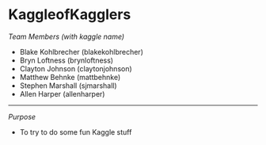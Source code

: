 # KaggleofKagglers

*Team Members (with kaggle name)*
- Blake Kohlbrecher (blakekohlbrecher)
- Bryn Loftness (brynloftness)
- Clayton Johnson (claytonjohnson)
- Matthew Behnke (mattbehnke)
- Stephen Marshall (sjmarshall)
- Allen Harper (allenharper)

-----------------------------------------------------------

*Purpose*
- To try to do some fun Kaggle stuff